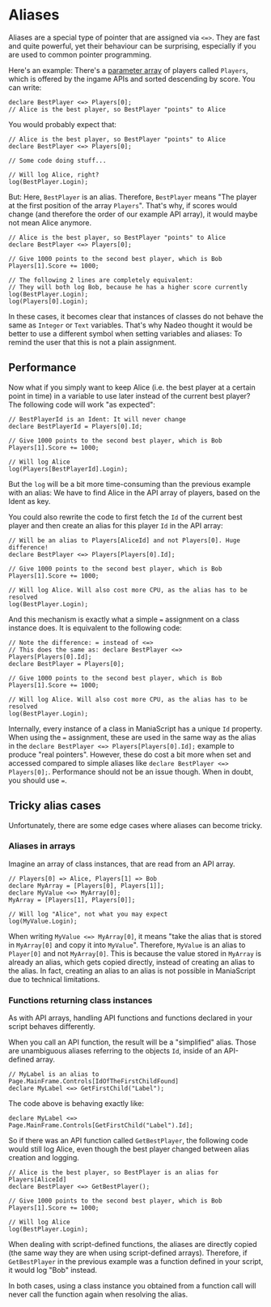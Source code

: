 # Aliases

Aliases are a special type of pointer that are assigned via `<=>`. They are fast and quite powerful, yet their behaviour can be surprising, especially if you are used to common pointer programming. 

Here's an example: There's a [parameter array](/basics/types.html#parameter-array) of players called `Players`, which is offered by the ingame APIs and sorted descending by score. You can write:

```ManiaScript
declare BestPlayer <=> Players[0];
// Alice is the best player, so BestPlayer "points" to Alice
```

You would probably expect that:

```ManiaScript
// Alice is the best player, so BestPlayer "points" to Alice
declare BestPlayer <=> Players[0];

// Some code doing stuff...

// Will log Alice, right?
log(BestPlayer.Login);
```

But: Here, `BestPlayer` is an alias. Therefore, `BestPlayer` means "The player at the first position of the array `Players`". That's why, if scores would change (and therefore the order of our example API array), it would maybe not mean Alice anymore.

```ManiaScript
// Alice is the best player, so BestPlayer "points" to Alice
declare BestPlayer <=> Players[0];

// Give 1000 points to the second best player, which is Bob
Players[1].Score += 1000;

// The following 2 lines are completely equivalent:
// They will both log Bob, because he has a higher score currently
log(BestPlayer.Login);
log(Players[0].Login);
```

In these cases, it becomes clear that instances of classes do not behave the same as `Integer` or `Text` variables. That's why Nadeo thought it would be better to use a different symbol when setting variables and aliases: To remind the user that this is not a plain assignment.

## Performance

Now what if you simply want to keep Alice (i.e. the best player at a certain point in time) in a variable to use later instead of the current best player? The following code will work "as expected":

```ManiaScript
// BestPlayerId is an Ident: It will never change
declare BestPlayerId = Players[0].Id;

// Give 1000 points to the second best player, which is Bob
Players[1].Score += 1000;

// Will log Alice
log(Players[BestPlayerId].Login);
```

But the `log` will be a bit more time-consuming than the previous example with an alias: We have to find Alice in the API array of players, based on the Ident as key.

You could also rewrite the code to first fetch the `Id` of the current best player and then create an alias for this player `Id` in the API array:

```ManiaScript
// Will be an alias to Players[AliceId] and not Players[0]. Huge difference!
declare BestPlayer <=> Players[Players[0].Id];

// Give 1000 points to the second best player, which is Bob
Players[1].Score += 1000;

// Will log Alice. Will also cost more CPU, as the alias has to be resolved
log(BestPlayer.Login);
```

And this mechanism is exactly what a simple `=` assignment on a class instance does. It is equivalent to the following code:

```ManiaScript
// Note the difference: = instead of <=>
// This does the same as: declare BestPlayer <=> Players[Players[0].Id]; 
declare BestPlayer = Players[0];

// Give 1000 points to the second best player, which is Bob
Players[1].Score += 1000;

// Will log Alice. Will also cost more CPU, as the alias has to be resolved 
log(BestPlayer.Login);              
```

Internally, every instance of a class in ManiaScript has a unique `Id` property. When using the `=` assignment, these are used in the same way as the alias in the `declare BestPlayer <=> Players[Players[0].Id];` example to produce "real pointers". However, these do cost a bit more when set and accessed compared to simple aliases like `declare BestPlayer <=> Players[0];`. Performance should not be an issue though. When in doubt, you should use `=`.

## Tricky alias cases
Unfortunately, there are some edge cases where aliases can become tricky.

### Aliases in arrays
Imagine an array of class instances, that are read from an API array.

```ManiaScript
// Players[0] => Alice, Players[1] => Bob
declare MyArray = [Players[0], Players[1]];
declare MyValue <=> MyArray[0];
MyArray = [Players[1], Players[0]];

// Will log "Alice", not what you may expect
log(MyValue.Login);
```

When writing `MyValue <=> MyArray[0]`, it means "take the alias that is stored in `MyArray[0]` and copy it into `MyValue`". Therefore, `MyValue` is an alias to `Player[0]` and not `MyArray[0]`. This is because the value stored in `MyArray` is already an alias, which gets copied directly, instead of creating an alias to the alias. In fact, creating an alias to an alias is not possible in ManiaScript due to technical limitations.

### Functions returning class instances

As with API arrays, handling API functions and functions declared in your script behaves differently.

When you call an API function, the result will be a "simplified" alias. Those are unambiguous aliases referring to the objects `Id`, inside of an API-defined array.

```ManiaScript
// MyLabel is an alias to Page.MainFrame.Controls[IdOfTheFirstChildFound]
declare MyLabel <=> GetFirstChild("Label"); 
```

The code above is behaving exactly like:

```ManiaScript
declare MyLabel <=> Page.MainFrame.Controls[GetFirstChild("Label").Id];
```

So if there was an API function called `GetBestPlayer`, the following code would still log Alice, even though the best player changed between alias creation and logging.

```ManiaScript
// Alice is the best player, so BestPlayer is an alias for Players[AliceId]
declare BestPlayer <=> GetBestPlayer();

// Give 1000 points to the second best player, which is Bob
Players[1].Score += 1000;

// Will log Alice
log(BestPlayer.Login); 
```

When dealing with script-defined functions, the aliases are directly copied (the same way they are when using script-defined arrays). Therefore, if `GetBestPlayer` in the previous example was a function defined in your script, it would log "Bob" instead.

In both cases, using a class instance you obtained from a function call will never call the function again when resolving the alias.
